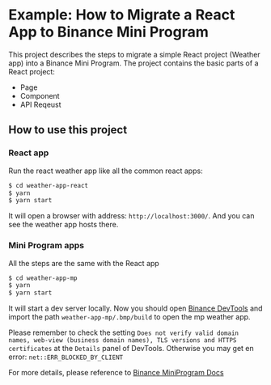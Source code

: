 # Example: How to Migrate a React App to Binance Mini Program

This project describes the steps to migrate a simple React project (Weather app) into a Binance Mini Program. The project contains the basic parts of a React project: 
- Page
- Component
- API Reqeust


## How to use this project

### React app

Run the react weather app like all the common react apps:

```bash
$ cd weather-app-react
$ yarn
$ yarn start
```

It will open a browser with address: `http://localhost:3000/`. And you can see the weather app hosts there.


### Mini Program apps

All the steps are the same with the React app

```bash
$ cd weather-app-mp
$ yarn
$ yarn start
```

It will start a dev server locally. Now you should open [Binance DevTools](https://developers.binance.com/docs/mini-program/download) and import the path `weather-app-mp/.bmp/build` to open the mp weather app.

Please remember to check the setting `Does not verify valid domain names, web-view (business domain names), TLS versions and HTTPS certificates` at the `Details` panel of DevTools. Otherwise you may get en error: `net::ERR_BLOCKED_BY_CLIENT`

For more details, please reference to [Binance MiniProgram Docs](https://developers.binance.com/docs/mini-program/quick-start)
